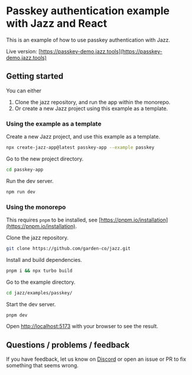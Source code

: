 # Passkey authentication example with Jazz and React

This is an example of how to use passkey authentication with Jazz.

Live version: [https://passkey-demo.jazz.tools](https://passkey-demo.jazz.tools)

## Getting started

You can either
1. Clone the jazz repository, and run the app within the monorepo.
2. Or create a new Jazz project using this example as a template.


### Using the example as a template

Create a new Jazz project, and use this example as a template.
```bash
npx create-jazz-app@latest passkey-app --example passkey
```

Go to the new project directory.
```bash
cd passkey-app
```

Run the dev server.
```bash
npm run dev
```

### Using the monorepo

This requires `pnpm` to be installed, see [https://pnpm.io/installation](https://pnpm.io/installation).

Clone the jazz repository.
```bash
git clone https://github.com/garden-co/jazz.git
```

Install and build dependencies.
```bash
pnpm i && npx turbo build
```

Go to the example directory.
```bash
cd jazz/examples/passkey/
```

Start the dev server.
```bash
pnpm dev
```

Open [http://localhost:5173](http://localhost:5173) with your browser to see the result.
## Questions / problems / feedback

If you have feedback, let us know on [Discord](https://discord.gg/utDMjHYg42) or open an issue or PR to fix something that seems wrong.

